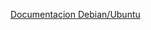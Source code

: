 [Documentacion Debian/Ubuntu](https://www.zabbix.com/documentation/current/es/manual/installation/upgrade/packages/debian_ubuntu)



